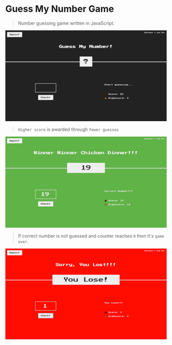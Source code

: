 # Guess My Number Game

> Number guessing game written in JavaScript.<br/>


![My Image](images/img-1.png)


> `Higher score` is awarded through `fewer guesses`<br/>

![My Image](images/img-2.png)


> If correct number is not guessed and counter reaches `0` then it's `game over`.<br/>

![My Image](images/img-3.png)


